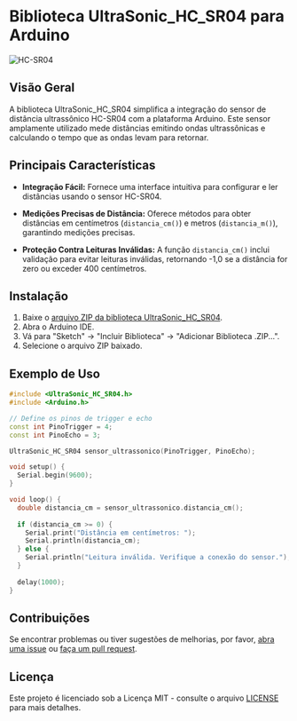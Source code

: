 # Biblioteca UltraSonic_HC_SR04 para Arduino

![HC-SR04](https://i.imgur.com/sHhnGdE.jpg)

## Visão Geral

A biblioteca UltraSonic_HC_SR04 simplifica a integração do sensor de distância ultrassônico HC-SR04 com a plataforma Arduino. Este sensor amplamente utilizado mede distâncias emitindo ondas ultrassônicas e calculando o tempo que as ondas levam para retornar.

## Principais Características

- **Integração Fácil:** Fornece uma interface intuitiva para configurar e ler distâncias usando o sensor HC-SR04.

- **Medições Precisas de Distância:** Oferece métodos para obter distâncias em centímetros (`distancia_cm()`) e metros (`distancia_m()`), garantindo medições precisas.

- **Proteção Contra Leituras Inválidas:** A função `distancia_cm()` inclui validação para evitar leituras inválidas, retornando -1,0 se a distância for zero ou exceder 400 centímetros.

## Instalação

1. Baixe o [arquivo ZIP da biblioteca UltraSonic_HC_SR04](https://github.com/YOUR_USERNAME/UltraSonic_HC_SR04/archive/main.zip).
2. Abra o Arduino IDE.
3. Vá para "Sketch" -> "Incluir Biblioteca" -> "Adicionar Biblioteca .ZIP...".
4. Selecione o arquivo ZIP baixado.

## Exemplo de Uso

```cpp
#include <UltraSonic_HC_SR04.h>
#include <Arduino.h>

// Define os pinos de trigger e echo
const int PinoTrigger = 4;
const int PinoEcho = 3;

UltraSonic_HC_SR04 sensor_ultrassonico(PinoTrigger, PinoEcho);

void setup() {
  Serial.begin(9600);
}

void loop() {
  double distancia_cm = sensor_ultrassonico.distancia_cm();
  
  if (distancia_cm >= 0) {
    Serial.print("Distância em centímetros: ");
    Serial.println(distancia_cm);
  } else {
    Serial.println("Leitura inválida. Verifique a conexão do sensor.");
  }
  
  delay(1000);
}
```

## Contribuições

Se encontrar problemas ou tiver sugestões de melhorias, por favor, [abra uma issue](https://github.com/YOUR_USERNAME/UltraSonic_HC_SR04/issues) ou [faça um pull request](https://github.com/YOUR_USERNAME/UltraSonic_HC_SR04/pulls).

## Licença

Este projeto é licenciado sob a Licença MIT - consulte o arquivo [LICENSE](LICENSE) para mais detalhes.
